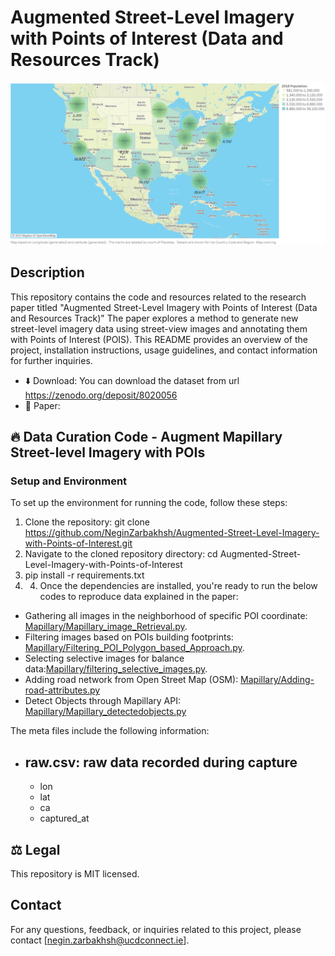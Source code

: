 # Augmented Street-Level  Imagery with Points of Interest (Data and Resources Track)
![Dataset](https://github.com/NeginZarbakhsh/Augmented-Street-Level-Imagery-with-Points-of-Interest/blob/main/Images/The%20count%20of%20POIs%20in%2010%20US%20regions.png)
## Description

This repository contains the code and resources related to the research paper titled "Augmented Street-Level  Imagery with Points of Interest (Data and Resources Track)" The paper explores a method to generate new street-level imagery data using street-view images and annotating them with Points of Interest (POIS). This README provides an overview of the project, installation instructions, usage guidelines, and contact information for further inquiries.

- ⬇️ Download: You can download the dataset from url https://zenodo.org/deposit/8020056
- 📄 Paper: 


## 🔥 Data Curation Code - Augment Mapillary Street-level Imagery with POIs

### Setup and Environment

To set up the environment for running the code, follow these steps:

1. Clone the repository: git clone https://github.com/NeginZarbakhsh/Augmented-Street-Level-Imagery-with-Points-of-Interest.git
2. Navigate to the cloned repository directory: cd Augmented-Street-Level-Imagery-with-Points-of-Interest
3. pip install -r requirements.txt
4. 4. Once the dependencies are installed, you're ready to run the below codes to reproduce data explained in the paper:

- Gathering all images in the neighborhood of specific POI coordinate: [Mapillary/Mapillary_image_Retrieval.py](Mapillary/Mapillary_image_Retrieval.py).
- Filtering images based on POIs building footprints: [Mapillary/Filtering_POI_Polygon_based_Approach.py](Mapillary/Filtering_POI_Polygon_based_Approach.py).
- Selecting selective images for balance data:[Mapillary/filtering_selective_images.py](Mapillary/filtering_selective_images.py).
- Adding road network from Open Street Map (OSM): [Mapillary/Adding-road-attributes.py](Mapillary/Adding-road-attributes.py)
- Detect Objects through Mapillary API: [Mapillary/Mapillary_detectedobjects.py](Mapillary/Mapillary_detectedobjects.py)

The meta files include the following information:

- **raw.csv**: raw data recorded during capture
	- 
	- lon
	- lat
	- ca
	- captured_at
	


## ⚖ Legal

This repository is MIT licensed.

## Contact
For any questions, feedback, or inquiries related to this project, please contact [negin.zarbakhsh@ucdconnect.ie].
